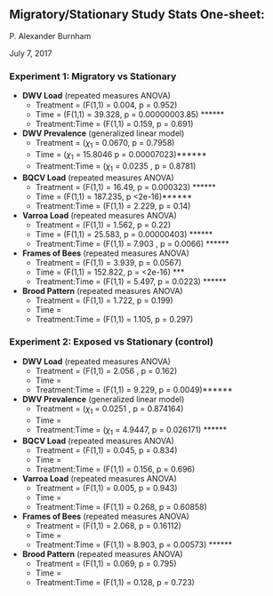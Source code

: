 ## Migratory/Stationary Study Stats One-sheet:

P. Alexander Burnham

July 7, 2017

### Experiment 1: Migratory vs Stationary

* **DWV Load** (repeated measures ANOVA) 
  * Treatment = (F(1,1) = 0.004,  p = 0.952)
  * Time = (F(1,1) = 39.328, p = 0.00000003.85) ******
  * Treatment:Time =  (F(1,1) = 0.159, p = 0.691) 
* **DWV Prevalence** (generalized linear model) 
  * Treatment =  (${\chi}_1$ = 0.0670, p = 0.7958)
  * Time = (${\chi}_1$ = 15.8046  p = 0.00007023)******
  * Treatment:Time = (${\chi}_1$ = 0.0235 , p = 0.8781)
* **BQCV Load** (repeated measures ANOVA) 
  * Treatment = (F(1,1) = 16.49,  p = 0.000323) ******
  * Time = (F(1,1) = 187.235, p <2e-16)******
  * Treatment:Time =  (F(1,1) = 2.229, p = 0.14) 
* **Varroa Load** (repeated measures ANOVA)
  * Treatment = (F(1,1) = 1.562,  p = 0.22)
  * Time = (F(1,1) = 25.583, p =  0.00000403) ******
  * Treatment:Time =  (F(1,1) = 7.903 , p = 0.0066) ******
* **Frames of Bees** (repeated measures ANOVA)
  * Treatment = (F(1,1) = 3.939,  p = 0.0567)
  * Time = (F(1,1) = 152.822, p = <2e-16) ***
  * Treatment:Time =  (F(1,1) = 5.497, p = 0.0223) ****** 
* **Brood Pattern** (repeated measures ANOVA)
  * Treatment = (F(1,1) =  1.722,  p = 0.199)
  * Time = 
  * Treatment:Time =  (F(1,1) = 1.105, p = 0.297)

### Experiment 2: Exposed vs Stationary (control) 

* **DWV Load** (repeated measures ANOVA) 
  - Treatment = (F(1,1) = 2.056  ,  p = 0.162)
  - Time = 
  - Treatment:Time =  (F(1,1) = 9.229, p = 0.0049)****** 
* **DWV Prevalence** (generalized linear model) 
  - Treatment =  (${\chi}_1$ = 0.0251 , p = 0.874164)
  - Time = 
  - Treatment:Time = (${\chi}_1$ = 4.9447, p = 0.026171) ******
* **BQCV Load** (repeated measures ANOVA) 
  - Treatment = (F(1,1) = 0.045,  p = 0.834)
  - Time = 
  - Treatment:Time =  (F(1,1) = 0.156, p = 0.696) 
* **Varroa Load** (repeated measures ANOVA)
  - Treatment = (F(1,1) = 0.005,  p = 0.943)
  - Time = 
  - Treatment:Time =  (F(1,1) = 0.268, p = 0.60858)
* **Frames of Bees** (repeated measures ANOVA)
  - Treatment = (F(1,1) = 2.068,  p = 0.16112)
  - Time = 
  - Treatment:Time =  (F(1,1) = 8.903, p = 0.00573) ****** 
* **Brood Pattern** (repeated measures ANOVA)
  - Treatment = (F(1,1) = 0.069,  p = 0.795)
  - Time = 
  - Treatment:Time =  (F(1,1) = 0.128, p = 0.723)

### 

###  